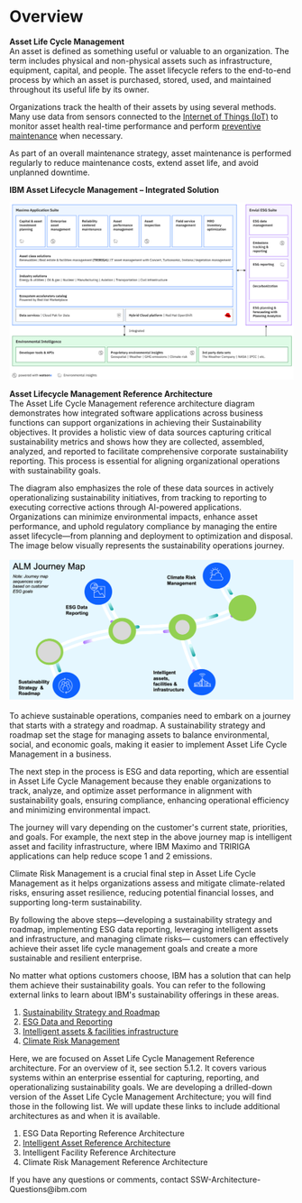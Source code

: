 

# Overview

<p><strong>Asset Life Cycle Management</strong><br>An asset is defined as something useful or valuable to an organization. The term includes physical and non-physical assets such as infrastructure, equipment, capital, and people. The asset lifecycle refers to the end-to-end process by which an asset is purchased, stored, used, and maintained throughout its useful life by its owner.</p><p>Organizations track the health of their assets by using several methods. Many use data from sensors connected to the <a href="https://www.ibm.com/topics/internet-of-things">Internet of Things (IoT)</a> to monitor asset health real-time performance and perform <a href="https://www.ibm.com/topics/what-is-preventive-maintenance">preventive maintenance</a> when necessary.</p><p>As part of an overall maintenance strategy, asset maintenance is performed regularly to reduce maintenance costs, extend asset life, and avoid unplanned downtime.</p><p><strong>IBM Asset Lifecycle Management – Integrated Solution</strong></p><p><img src="../files/file_97184983f3018755.png" alt="723x416#imgId_4KBF8sQJOXF" /></p><p><strong>Asset Lifecycle Management Reference Architecture</strong><br>The Asset Life Cycle Management reference architecture diagram demonstrates how integrated software applications across business functions can support organizations in achieving their Sustainability objectives. It provides a holistic view of data sources capturing critical sustainability metrics and shows how they are collected, assembled, analyzed, and reported to facilitate comprehensive corporate sustainability reporting. This process is essential for aligning organizational operations with sustainability goals.</p><p>The diagram also emphasizes the role of these data sources in actively operationalizing sustainability initiatives, from tracking to reporting to executing corrective actions through AI-powered applications. Organizations can minimize environmental impacts, enhance asset performance, and uphold regulatory compliance by managing the entire asset lifecycle—from planning and deployment to optimization and disposal. The image below visually represents the sustainability operations journey.<br><br><img src="../files/file_a13d263f2fb23d50.png" alt="756x380#imgId_4KCaCRID4Ui" /><br><br>To achieve sustainable operations, companies need to embark on a journey that starts with a strategy and roadmap. A sustainability strategy and roadmap set the stage for managing assets to balance environmental, social, and economic goals, making it easier to implement Asset Life Cycle Management in a business.</p><p>The next step in the process is ESG and data reporting, which are essential in Asset Life Cycle Management because they enable organizations to track, analyze, and optimize asset performance in alignment with sustainability goals, ensuring compliance, enhancing operational efficiency and minimizing environmental impact.</p><p>The journey will vary depending on the customer's current state, priorities, and goals. For example, the next step in the above journey map is intelligent asset and facility infrastructure, where IBM Maximo and TRIRIGA applications can help reduce scope 1 and 2 emissions.</p><p>Climate Risk Management is a crucial final step in Asset Life Cycle Management as it helps organizations assess and mitigate climate-related risks, ensuring asset resilience, reducing potential financial losses, and supporting long-term sustainability.</p><p>By following the above steps—developing a sustainability strategy and roadmap, implementing ESG data reporting, leveraging intelligent assets and infrastructure, and managing climate risks— customers can effectively achieve their asset life cycle management goals and create a more sustainable and resilient enterprise.</p><p>No matter what options customers choose, IBM has a solution that can help them achieve their sustainability goals. You can refer to the following external links to learn about IBM's sustainability offerings in these areas.</p><ol><li><a href="https://www.ibm.com/resources/sustainability/guidebook-build/">Sustainability Strategy and Roadmap</a></li><li><a href="https://www.ibm.com/products/envizi/resources/esg-data-management">ESG Data and Reporting</a></li><li><a href="https://www.ibm.com/resources/guides/intelligent-asset-management/">Intelligent assets & facilities infrastructure</a></li><li><a href="https://www.ibm.com/resources/business-operations/manage-climate-risk">Climate Risk Management</a></li></ol><p>Here, we are focused on Asset Life Cycle Management Reference architecture. For an overview of it, see section 5.1.2. It covers various systems within an enterprise essential for capturing, reporting, and operationalizing sustainability goals. We are developing a drilled-down version of the Asset Life Cycle Management Architecture; you will find those in the following list. We will update these links to include additional architectures as and when it is available.</p><ol><li>ESG Data Reporting Reference Architecture</li><li><a href="https://w3.ibm.com/tools/cogarch/architectures/Collaboration/arch_S1dSACWGn">Intelligent Asset Reference Architecture</a></li><li>Intelligent Facility Reference Architecture</li><li>Climate Risk Management Reference Architecture</li></ol><p>If you have any questions or comments, contact SSW-Architecture-Questions@ibm.com<br><br><br></p>
